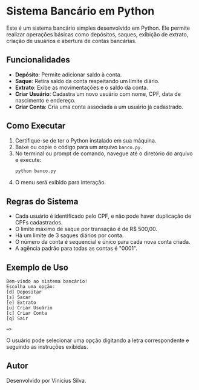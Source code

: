 # Sistema Bancário em Python

Este é um sistema bancário simples desenvolvido em Python. Ele permite realizar operações básicas como depósitos, saques, exibição de extrato, criação de usuários e abertura de contas bancárias.

## Funcionalidades

- **Depósito**: Permite adicionar saldo à conta.
- **Saque**: Retira saldo da conta respeitando um limite diário.
- **Extrato**: Exibe as movimentações e o saldo da conta.
- **Criar Usuário**: Cadastra um novo usuário com nome, CPF, data de nascimento e endereço.
- **Criar Conta**: Cria uma conta associada a um usuário já cadastrado.

## Como Executar

1. Certifique-se de ter o Python instalado em sua máquina.
2. Baixe ou copie o código para um arquivo `banco.py`.
3. No terminal ou prompt de comando, navegue até o diretório do arquivo e execute:
   ```bash
   python banco.py
   ```
4. O menu será exibido para interação.

## Regras do Sistema

- Cada usuário é identificado pelo CPF, e não pode haver duplicação de CPFs cadastrados.
- O limite máximo de saque por transação é de R$ 500,00.
- Há um limite de 3 saques diários por conta.
- O número da conta é sequencial e único para cada nova conta criada.
- A agência padrão para todas as contas é "0001".

## Exemplo de Uso

```
Bem-vindo ao sistema bancário!
Escolha uma opção:
[d] Depositar
[s] Sacar
[e] Extrato
[u] Criar Usuário
[c] Criar Conta
[q] Sair

=>
```

O usuário pode selecionar uma opção digitando a letra correspondente e seguindo as instruções exibidas.

## Autor
Desenvolvido por Vinicius Silva.

